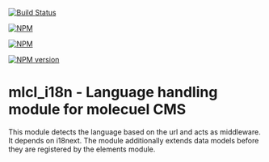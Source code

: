 [![Build Status](https://travis-ci.org/molecuel/mlcl_i18n.svg?branch=master)](https://travis-ci.org/molecuel/mlcl_i18n)

[![NPM](https://nodei.co/npm-dl/mlcl_i18n.png?months=1)](https://nodei.co/npm/mlcl_i18n/)

[![NPM](https://nodei.co/npm/mlcl_i18n.png?downloads=true&stars=true)](https://nodei.co/npm/mlcl_i18n/)

[![NPM version](https://badge.fury.io/js/mlcl_i18n@2x.png)](http://badge.fury.io/js/mlcl_i18n)

mlcl_i18n - Language handling module for molecuel CMS
=====================================================

This module detects the language based on the url and acts as middleware. It depends on i18next. The module additionally extends data models before they are registered by the elements module.
